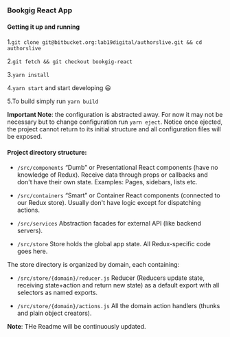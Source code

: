 ### Bookgig React App

#### Getting it up and running

1.`git clone git@bitbucket.org:lab19digital/authorslive.git && cd authorslive`

2.`git fetch && git checkout bookgig-react`

3.`yarn install`

4.`yarn start` and start developing :smiley:

5.To build simply run `yarn build`


**Important Note**: the configuration is abstracted away. For now it may not be necessary
but to change configuration run `yarn eject`.
Notice once ejected, the project cannot return to its initial structure and all configuration
files will be exposed.

#### Project directory structure:

* `/src/components`
“Dumb” or Presentational React components (have no knowledge of Redux).
Receive data through props or callbacks and don't have their own state.
Examples: Pages, sidebars, lists etc.

* `/src/containers`
“Smart” or Container React components (connected to our Redux store).
Usually don't have logic except for dispatching actions.

* `/src/services`
Abstraction facades for external API (like backend servers).

* `/src/store`
Store holds the global app state.
All Redux-specific code goes here.

The store directory is organized by domain, each containing:

* `/src/store/{domain}/reducer.js`
Reducer (Reducers update state, receiving state+action and return new state) as a
default export with all selectors as named exports.

* `/src/store/{domain}/actions.js`
All the domain action handlers (thunks and plain object creators).




**Note**: THe Readme will be continuously updated.
